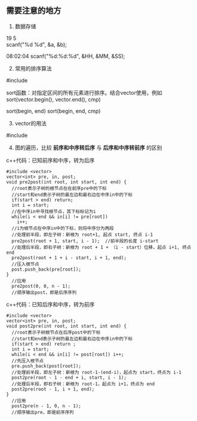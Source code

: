 ## 需要注意的地方

1. 数据存储

19 5  
scanf("%d %d", &a, &b);

08:02:04
scanf("%d:%d:%d", &HH, &MM, &SS);

2. 常用的排序算法

#include <algorithm>

sort函数：对指定区间的所有元素进行排序。结合vector使用，例如sort(vector.begin(), vector.end(), cmp)

sort(begin, end)
sort(begin, end, cmp)

3. vector的用法

#include <vector>

4. 图的遍历，比较 **前序和中序转后序** 与 **后序和中序转前序** 的区别

c++代码：已知前序和中序，转为后序

```
#include <vector>
vector<int> pre, in, post;
void pre2post(int root, int start, int end) {
  //root表示子树的根节点在在前序pre中的下标
  //start和end表示子树的最左边和最右边在中序in中的下标
  if(start > end) return;
  int i = start;
  //在中序in中寻找根节点，其下标标记为i
  while(i < end && in[i] != pre[root])
    i++;
  //i为根节点在中序in中的下标，则将中序分为两段
  //处理前半段，即左子树：新根为 root+1, 起点 start, 终点 i-1
  pre2post(root + 1, start, i - 1);  //前半段的长度 i-start
  //处理后半段，即右子树：新根为 root + 1 + （i - start）位移，起点 i+1, 终点 end
  pre2post(root + 1 + i - start, i + 1, end);
  //压入根节点
  post.push_back(pre[root]);
}
  //应用
  pre2post(0, 0, n - 1);
  //顺序输出post，即是后序序列
```

c++代码：已知后序和中序，转为前序

```
#include <vector>
vector<int> pre, in, post;
void post2pre(int root, int start, int end) {
  //root表示子树根节点在后序post中的下标
  //start和end表示子树的最左边和最右边在中序in中的下标
  if(start > end) return ;
  int i = start;
  while(i < end && in[i] != post[root]) i++;
  //先压入根节点
  pre.push_back(post[root]);
  //处理前半段，即左子树：新根为 root-1-(end-i)，起点为 start，终点为 i-1
  post2pre(root - 1 - end + i, start, i - 1);
  //处理后半段，即右子树：新根为 root-1，起点为 i+1，终点为 end
  post2pre(root - 1, i + 1, end);
}
  //应用
  post2pre(n - 1, 0, n - 1);
  //顺序输出pre，即是前序序列
```
